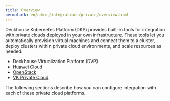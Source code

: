 ```yaml
---
title: Overview
permalink: en/admin/integrations/private/overview.html
---
```


Deckhouse Kubernetes Platform (DKP) provides built-in tools for integration with private clouds deployed in your own infrastructure.
These tools let you automatically provision virtual machines and connect them to a cluster,
deploy clusters within private cloud environments, and scale resources as needed.

- Deckhouse Virtualization Platform (DVP)
- [Huawei Cloud](./huaweicloud/authorization.html)
- [OpenStack](./openstack/connection-and-authorization.html)
- [VK Private Cloud](./vk/connection-and-authorization.html)

The following sections describe how you can configure integration with each of these private cloud platforms.
